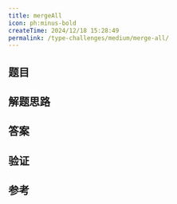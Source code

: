 ```yaml
---
title: mergeAll
icon: ph:minus-bold
createTime: 2024/12/18 15:28:49
permalink: /type-challenges/medium/merge-all/
---
```


## 题目

## 解题思路

## 答案

## 验证

## 参考
